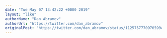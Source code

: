 ```yaml
---
date: "Tue May 07 13:42:22 +0000 2019"
layout: "like"
authorName: "Dan Abramov"
authorUrl: "https://twitter.com/dan_abramov"
originalPost: "https://twitter.com/dan_abramov/status/1125757770970599430"
---
```

